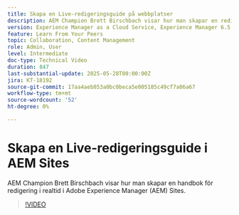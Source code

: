 ```yaml
---
title: Skapa en Live-redigeringsguide på webbplatser
description: AEM Champion Brett Birschbach visar hur man skapar en redigeringsguide i Adobe Experience Manager Sites
version: Experience Manager as a Cloud Service, Experience Manager 6.5
feature: Learn From Your Peers
topic: Collaboration, Content Management
role: Admin, User
level: Intermediate
doc-type: Technical Video
duration: 847
last-substantial-update: 2025-05-28T00:00:00Z
jira: KT-18192
source-git-commit: 17aa4aeb053a0bc0beca5e005185c49cf7a06a67
workflow-type: tm+mt
source-wordcount: '52'
ht-degree: 0%

---
```



# Skapa en Live-redigeringsguide i AEM Sites

AEM Champion Brett Birschbach visar hur man skapar en handbok för redigering i realtid i Adobe Experience Manager (AEM) Sites.

>[!VIDEO](https://video.tv.adobe.com/v/3459572/?learn=on&enablevpops)
